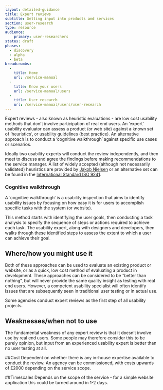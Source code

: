 ```yaml
---
layout: detailed-guidance
title: Expert reviews
subtitle: Getting input into products and services
section: user-research
type: resource
audience: 
    primary: user-researchers 
status: draft
phases:
  - discovery
  - alpha
  - beta
breadcrumbs:
  -
    title: Home
    url: /service-manual
  -
    title: Know your users
    url: /service-manual/users
  -
    title: User research
    url: /service-manual/users/user-research
---
```


Expert reviews  - also known as heuristic evaluations - are low cost usability methods that don’t involve participation of real end users. An ‘expert’ usability evaluator can assess a product (or web site) against a known set of ‘heuristics’, or usability guidelines (best practice). An alternative approach is to conduct a ‘cognitive walkthrough’ against specific use cases or scenarios.  

Ideally two usability experts will conduct the review independently, and then meet to discuss and agree the findings before making recommendations to the service manager. A list of widely accepted (although not necessarily validated) heuristics are provided by [Jakob Nielsen](http://www.useit.com) or an alternative set can be found in the [International Standard ISO 9241](http://en.wikipedia.org/wiki/ISO_9241).

### Cognitive walkthrough

A ‘cognitive walkthrough’ is a usability inspection that aims to identify usability issues by focusing on how easy it is for users to accomplish specific tasks with the system (or website).  

This method starts with identifying the user goals, then conducting a task analysis to specify the sequence of steps or actions required to achieve each task. The usability expert, along with designers and developers, then walks through these identified steps to assess the extent to which a user can achieve their goal.

## Where/how you might use it

Both of these approaches can be used to evaluate an existing product or website, or as a quick, low cost method of evaluating a product in development. These approaches can be considered to be “better than nothing”, but will never provide the same quality insight as testing with real end users. However, a competent usability specialist will often identify issues that are subsequently seen in traditional user testing or in actual use.

Some agencies conduct expert reviews as the first step of all usability projects.

## Weaknesses/when not to use

The fundamental weakness of any expert review is that it doesn’t involve use by real end users. Some people may therefore consider this to be purely opinion, but input from an experienced usability expert is better than no user testing at all.

##Cost
Dependent on whether there is any in-house expertise available to conduct the review. An agency can be commissioned, with costs upwards of £2000 depending on the service scope.

##Timescales
Depends on the scope of the service - for a simple website application this could be turned around in 1-2 days.

